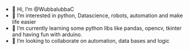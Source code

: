 - 👋 Hi, I’m @WubbalubbaC
- 👀 I’m interested in python, Datascience, robots, automation and make life easier
- 🌱 I’m currently learning some python libs like pandas, opencv, tkinter and having fun with arduino.
- 💞️ I’m looking to collaborate on automation, data bases and logic
   <!---

WubbalubbaC/WubbalubbaC is a ✨ special ✨ repository because its `README.md` (this file) appears on your GitHub profile.
You can click the Preview link to take a look at your changes.
--->
